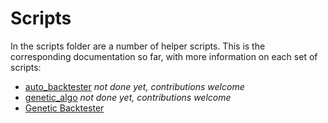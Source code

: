 # Scripts
In the scripts folder are a number of helper scripts. This is the corresponding documentation so far, with more information on each set of scripts:

* [auto_backtester](auto_backtester.md) *not done yet, contributions welcome*
* [genetic_algo](genetic_algo.md) *not done yet, contributions welcome*
* [Genetic Backtester](genetic_backtester.md)

